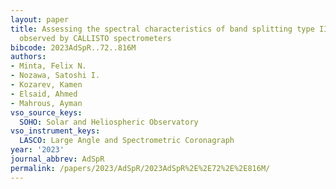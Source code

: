 ```yaml
---
layout: paper
title: Assessing the spectral characteristics of band splitting type II radio bursts
  observed by CALLISTO spectrometers
bibcode: 2023AdSpR..72..816M
authors:
- Minta, Felix N.
- Nozawa, Satoshi I.
- Kozarev, Kamen
- Elsaid, Ahmed
- Mahrous, Ayman
vso_source_keys:
  SOHO: Solar and Heliospheric Observatory
vso_instrument_keys:
  LASCO: Large Angle and Spectrometric Coronagraph
year: '2023'
journal_abbrev: AdSpR
permalink: /papers/2023/AdSpR/2023AdSpR%2E%2E72%2E%2E816M/
---
```

